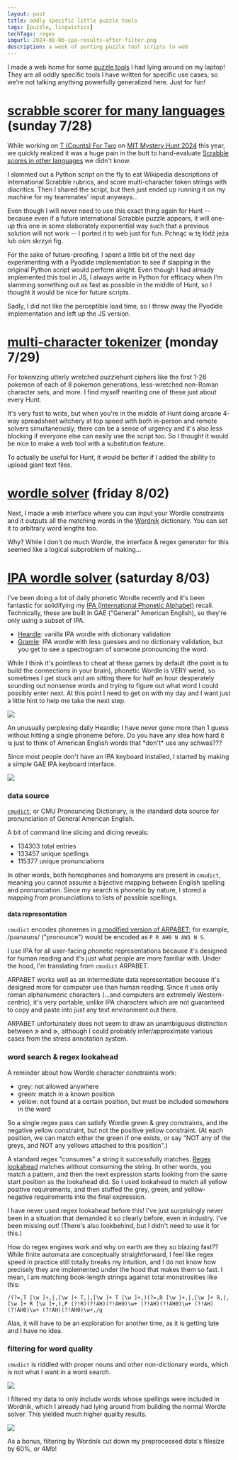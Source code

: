 ```yaml
---
layout: post
title: oddly specific little puzzle tools
tags: [puzzle, linguistics]
techTags: regex
imgurl: 2024-08-06-ipa-results-after-filter.png
description: a week of porting puzzle tool scripts to web
---
```


I made a web home for some [puzzle tools](https://rfong.github.io/puzzletools/) I had lying around on my laptop! They are all oddly specific tools I have written for specific use cases, so we're not talking anything powerfully generalized here. Just for fun!

# [scrabble scorer for many languages](https://rfong.github.io/puzzletools/scrabble/) (sunday 7/28)

While working on [T (Counts) For Two](https://mythstoryhunt.world/puzzles/t-counts-for-two) on [MIT Mystery Hunt 2024](https://puzzles.mit.edu/2024/) this year, we quickly realized it was a huge pain in the butt to hand-evaluate [Scrabble scores in other languages](https://en.wikipedia.org/wiki/Scrabble_letter_distributions) we didn't know.

I slammed out a Python script on the fly to eat Wikipedia descriptions of international Scrabble rubrics, and score multi-character token strings with diacritics. Then I shared the script, but then just ended up running it on my machine for my teammates' input anyways...

Even though I will never need to use this exact thing again for Hunt -- because even if a future international Scrabble puzzle appears, it will one-up this one in some elaborately exponential way such that a previous solution will not work -- I ported it to web just for fun. Pchnąć w tę łódź jeża lub ośm skrzyń fig.

For the sake of future-proofing, I spent a little bit of the next day experimenting with a Pyodide implementation to see if slapping in the original Python script would perform alright. Even though I had already implemented this tool in JS, I always write in Python for efficacy when I'm slamming something out as fast as possible in the middle of Hunt, so I thought it would be nice for future scripts.

Sadly, I did not like the perceptible load time, so I threw away the Pyodide implementation and left up the JS version.

# [multi-character tokenizer](https://rfong.github.io/puzzletools/tokenizer/) (monday 7/29)

For tokenizing utterly wretched puzzlehunt ciphers like the first 1-26 pokemon of each of 8 pokemon generations, less-wretched non-Roman character sets, and more. I find myself rewriting one of these just about every Hunt. 

It's very fast to write, but when you're in the middle of Hunt doing arcane 4-way spreadsheet witchery at top speed with both in-person and remote solvers simultaneously, there can be a sense of urgency and it's also less blocking if everyone else can easily use the script too. So I thought it would be nice to make a web tool with a substitution feature.

To actually be useful for Hunt, it would be better if I added the ability to upload giant text files.

# [wordle solver](https://rfong.github.io/puzzletools/wordle-search/) (friday 8/02)

Next, I made a web interface where you can input your Wordle constraints and it outputs all the matching words in the [Wordnik](https://github.com/wordnik/wordlist) dictionary. You can set it to arbitrary word lengths too.

Why? While I don't do much Wordle, the interface & regex generator for this seemed like a logical subproblem of making...

# [IPA wordle solver](https://rfong.github.io/puzzletools/wordle-search/ipa/) (saturday 8/03)

I've been doing a lot of daily phonetic Wordle recently and it's been fantastic for solidifying my [IPA (International Phonetic Alphabet)](https://en.wikipedia.org/wiki/International_Phonetic_Alphabet) recall. Technically, these are built in GAE ("General" American English), so they're only using a subset of IPA.
- [Heardle](https://heardle.glitch.me/): vanilla IPA wordle with dictionary validation
- [Gramle](https://nascl.rc.nau.edu/gramle/): IPA wordle with less guesses and no dictionary validation, but you get to see a spectrogram of someone pronouncing the word.

While I think it's pointless to cheat at these games by default (the point is to build the connections in your brain), phonetic Wordle is VERY weird, so sometimes I get stuck and am sitting there for half an hour desperately sounding out nonsense words and trying to figure out what word I could possibly enter next. At this point I need to get on with my day and I want just a little hint to help me take the next step.

<img src="{{site.baseurl}}/assets/images/2024-08-06-heardle-cursed.png" />
<p class="caption">An unusually perplexing daily Heardle; I have never gone more than 1 guess without hitting a single phoneme before. Do you have any idea how hard it is just to think of American English words that *don't* use any schwas???</p>

Since most people don't have an IPA keyboard installed, I started by making a simple GAE IPA keyboard interface.

<img src="{{site.baseurl}}/assets/images/2024-08-06-ipa-keyboard.png" />

### data source

[`cmudict`](https://github.com/cmusphinx/cmudict/), or CMU Pronouncing Dictionary, is the standard data source for pronunciation of General American English.

A bit of command line slicing and dicing reveals:
- 134303 total entries
- 133457 unique spellings
- 115377 unique pronunciations

In other words, both homophones and homonyms are present in `cmudict`, meaning you cannot assume a bijective mapping between English spelling and pronunciation. Since my search is phonetic by nature, I stored a mapping from pronunciations to lists of possible spellings.

#### data representation

`cmudict` encodes phonemes in [a modified version of ARPABET](https://en.wikipedia.org/wiki/CMU_Pronouncing_Dictionary); for example, /pɹənaʊns/ ("pronounce") would be encoded as `P R AH0 N AW1 N S`.

I use IPA for all user-facing phonetic representations because it's designed for human reading and it's just what people are more familiar with. Under the hood, I'm translating from `cmudict` ARPABET.

ARPABET works well as an intermediate data representation because it's designed more for computer use than human reading. Since it uses only roman alphanumeric characters (...and computers are extremely Western-centric), it's very portable, unlike IPA characters which are not guaranteed to copy and paste into just any text environment out there.

ARPABET unfortunately does not seem to draw an unambiguous distinction between ɝ and ɚ, although I could probably infer/approximate various cases from the stress annotation system.

### word search & regex lookahead

A reminder about how Wordle character constraints work:
- grey: not allowed anywhere
- green: match in a known position
- yellow: not found at a certain position, but must be included somewhere in the word

So a single regex pass can satisfy Wordle green & grey constraints, and the negative yellow constraint, but not the positive yellow constraint. (At each position, we can match either the green if one exists, or say "NOT any of the greys, and NOT any yellows attached to this position".)

A standard regex "consumes" a string it successfully matches. [Regex lookahead](https://www.rexegg.com/regex-lookarounds.php) matches without consuming the string. In other words, you match a pattern, and then the next expression starts looking from the same start position as the lookahead did. So I used lookahead to match all yellow positive requirements, and then stuffed the grey, green, and yellow-negative requirements into the final expression.

I have never used regex lookahead before this! I've just surprisingly never been in a situation that demanded it so clearly before, even in industry. I've been missing out! (There's also lookbehind, but I didn't need to use it for this.)

How do regex engines work and why on earth are they so blazing fast?? While finite automata are conceptually straightforward, I feel like regex speed in practice still totally breaks my intuition, and I do not know how precisely they are implemented under the hood that makes them so fast. I mean, I am matching book-length strings against total monstrosities like this:

`/(?=,T [\w ]+,|,[\w ]+ T,|,[\w ]+ T [\w ]+,)(?=,R [\w ]+,|,[\w ]+ R,|,[\w ]+ R [\w ]+,),P (?!R)(?!AH)(?!AH0)\w+ (?!AH)(?!AH0)\w+ (?!AH)(?!AH0)\w+ (?!AH)(?!AH0)\w+,/g`

Alas, it will have to be an exploration for another time, as it is getting late and I have no idea.

### filtering for word quality

`cmudict` is riddled with proper nouns and other non-dictionary words, which is not what I want in a word search.

<img src="{{site.baseurl}}/assets/images/2024-08-06-ipa-results-before-filter.png" />

I filtered my data to only include words whose spellings were included in Wordnik, which I already had lying around from building the normal Wordle solver. This yielded much higher quality results.

<img src="{{site.baseurl}}/assets/images/2024-08-06-ipa-results-after-filter.png" />

As a bonus, filtering by Wordnik cut down my preprocessed data's filesize by 60%, or 4Mb!
